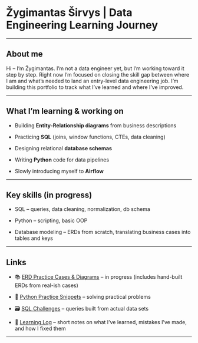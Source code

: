 # Žygimantas Širvys | Data Engineering Learning Journey

---

## About me

Hi – I’m Žygimantas. I’m not a data engineer yet, but I’m working toward it step by step. 
Right now I’m focused on closing the skill gap between where I am and what’s needed to land an entry-level data engineering job. I’m building this portfolio to track what I’ve learned and where I’ve improved.

---

## What I’m learning & working on

- Building **Entity-Relationship diagrams** from business descriptions

- Practicing **SQL** (joins, window functions, CTEs, data cleaning)

- Designing relational **database schemas**

- Writing **Python** code for data pipelines

- Slowly introducing myself to **Airflow**

---

## Key skills (in progress)

-  SQL – queries, data cleaning, normalization, db schema

-  Python – scripting, basic OOP

-  Database modeling – ERDs from scratch, translating business cases into tables and keys

---

## Links

- 📚 [ERD Practice Cases & Diagrams](#) – in progress (includes hand-built ERDs from real-ish cases)

- 🐍 [Python Practice Snippets](#) – solving practical problems

- 🗃️ [SQL Challenges](#) – queries built from actual data sets

- 📝 [Learning Log](https://github.com/backToSoftwareEngineering/Data-Engineering-Learning/tree/main/learning-log) – short notes on what I’ve learned, mistakes I’ve made, and how I fixed them


---
